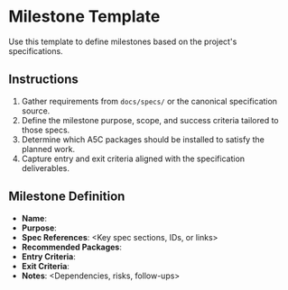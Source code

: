 # Milestone Template

Use this template to define milestones based on the project's specifications.

## Instructions
1. Gather requirements from `docs/specs/` or the canonical specification source.
2. Define the milestone purpose, scope, and success criteria tailored to those specs.
3. Determine which A5C packages should be installed to satisfy the planned work.
4. Capture entry and exit criteria aligned with the specification deliverables.

## Milestone Definition
- **Name**: <Milestone name derived from spec>
- **Purpose**: <Why this milestone exists>
- **Spec References**: <Key spec sections, IDs, or links>
- **Recommended Packages**: <List packages supporting this milestone>
- **Entry Criteria**: <Conditions before starting>
- **Exit Criteria**: <Conditions for completion>
- **Notes**: <Dependencies, risks, follow-ups>

